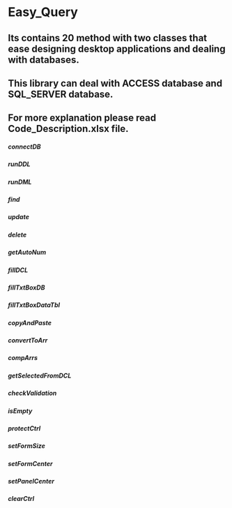 # Easy_Query
## Its contains 20 method with two classes that ease designing desktop applications and dealing with databases.
## This library can deal with ACCESS database and SQL_SERVER database.
## For more explanation please read Code_Description.xlsx file.

##### connectDB
##### runDDL
##### runDML
##### find
##### update
##### delete
##### getAutoNum
##### fillDCL
##### fillTxtBoxDB
##### fillTxtBoxDataTbl
##### copyAndPaste
##### convertToArr
##### compArrs
##### getSelectedFromDCL
##### checkValidation
##### isEmpty
##### protectCtrl
##### setFormSize
##### setFormCenter
##### setPanelCenter
##### clearCtrl
